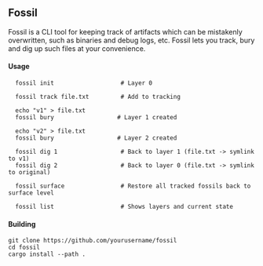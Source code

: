
## Fossil

Fossil is a CLI tool for keeping track of artifacts which can be mistakenly overwritten,
such as binaries and debug logs, etc. Fossil lets you track, bury and dig up such files
at your convenience.

#### Usage

```
  fossil init                   # Layer 0
  
  fossil track file.txt         # Add to tracking
  
  echo "v1" > file.txt 
  fossil bury                  # Layer 1 created
  
  echo "v2" > file.txt
  fossil bury                  # Layer 2 created
  
  fossil dig 1                  # Back to layer 1 (file.txt -> symlink to v1) 
  fossil dig 2                  # Back to layer 0 (file.txt -> symlink to original)
    
  fossil surface                # Restore all tracked fossils back to surface level

  fossil list                   # Shows layers and current state
```

#### Building
```
git clone https://github.com/yourusername/fossil
cd fossil
cargo install --path .
```

